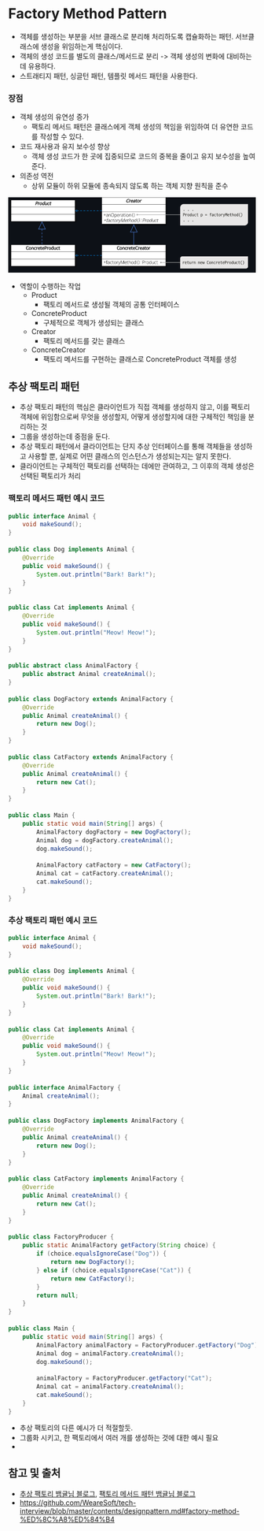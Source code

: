 Factory Method Pattern
===
- 객체를 생성하는 부분을 서브 클래스로 분리해 처리하도록 캡슐화하는 패턴. 서브클래스에 생성을 위임하는게 핵심이다.
- 객체의 생성 코드를 별도의 클래스/메서드로 분리 -> 객체 생성의 변화에 대비하는데 유용하다.
- 스트래티지 패턴, 싱글턴 패턴, 템플릿 메서드 패턴을 사용한다.

### 장점
- 객체 생성의 유연성 증가
  - 팩토리 메서드 패턴은 클래스에게 객체 생성의 책임을 위임하여 더 유연한 코드를 작성할 수 있다.
- 코드 재사용과 유지 보수성 향상
  - 객체 생성 코드가 한 곳에 집중되므로 코드의 중복을 줄이고 유지 보수성을 높여준다.
- 의존성 역전 
  - 상위 모듈이 하위 모듈에 종속되지 않도록 하는 객체 지향 원칙을 준수

![](images/fmethodp.png)
- 역할이 수행하는 작업
  - Product
    - 팩토리 메서드로 생성될 객체의 공통 인터페이스
  - ConcreteProduct
    - 구체적으로 객체가 생성되는 클래스
  - Creator
    - 팩토리 메서드를 갖는 클래스
  - ConcreteCreator
    - 팩토리 메서드를 구현하는 클래스로 ConcreteProduct 객체를 생성

## 추상 팩토리 패턴
- 추상 팩토리 패턴의 핵심은 클라이언트가 직접 객체를 생성하지 않고, 이를 팩토리 객체에 위임함으로써 무엇을 생성할지, 어떻게 생성할지에 대한 구체적인 책임을 분리하는 것
- 그룹을 생성하는데 중점을 둔다.
- 추상 팩토리 패턴에서 클라이언트는 단지 추상 인터페이스를 통해 객체들을 생성하고 사용할 뿐, 실제로 어떤 클래스의 인스턴스가 생성되는지는 알지 못한다.
- 클라이언트는 구체적인 팩토리를 선택하는 데에만 관여하고, 그 이후의 객체 생성은 선택된 팩토리가 처리

### 팩토리 메서드 패턴 예시 코드
```java
public interface Animal {
    void makeSound();
}

public class Dog implements Animal {
    @Override
    public void makeSound() {
        System.out.println("Bark! Bark!");
    }
}

public class Cat implements Animal {
    @Override
    public void makeSound() {
        System.out.println("Meow! Meow!");
    }
}

public abstract class AnimalFactory {
    public abstract Animal createAnimal();
}

public class DogFactory extends AnimalFactory {
    @Override
    public Animal createAnimal() {
        return new Dog();
    }
}

public class CatFactory extends AnimalFactory {
    @Override
    public Animal createAnimal() {
        return new Cat();
    }
}

public class Main {
    public static void main(String[] args) {
        AnimalFactory dogFactory = new DogFactory();
        Animal dog = dogFactory.createAnimal();
        dog.makeSound();

        AnimalFactory catFactory = new CatFactory();
        Animal cat = catFactory.createAnimal();
        cat.makeSound();
    }
}

```

### 추상 팩토리 패턴 예시 코드
```java
public interface Animal {
    void makeSound();
}

public class Dog implements Animal {
    @Override
    public void makeSound() {
        System.out.println("Bark! Bark!");
    }
}

public class Cat implements Animal {
    @Override
    public void makeSound() {
        System.out.println("Meow! Meow!");
    }
}

public interface AnimalFactory {
    Animal createAnimal();
}

public class DogFactory implements AnimalFactory {
    @Override
    public Animal createAnimal() {
        return new Dog();
    }
}

public class CatFactory implements AnimalFactory {
    @Override
    public Animal createAnimal() {
        return new Cat();
    }
}

public class FactoryProducer {
    public static AnimalFactory getFactory(String choice) {
        if (choice.equalsIgnoreCase("Dog")) {
            return new DogFactory();
        } else if (choice.equalsIgnoreCase("Cat")) {
            return new CatFactory();
        }
        return null;
    }
}

public class Main {
    public static void main(String[] args) {
        AnimalFactory animalFactory = FactoryProducer.getFactory("Dog");
        Animal dog = animalFactory.createAnimal();
        dog.makeSound();

        animalFactory = FactoryProducer.getFactory("Cat");
        Animal cat = animalFactory.createAnimal();
        cat.makeSound();
    }
}
```
- 추상 팩토리의 다른 예시가 더 적절할듯.
- 그룹화 시키고, 한 팩토리에서 여러 개를 생성하는 것에 대한 예시 필요
- 

## 참고 및 출처
- [추상 팩토리 뱀귤님 블로그](https://bcp0109.tistory.com/368), [팩토리 메서드 패턴 뱀귤님 블로그](https://bcp0109.tistory.com/367)
- https://github.com/WeareSoft/tech-interview/blob/master/contents/designpattern.md#factory-method-%ED%8C%A8%ED%84%B4